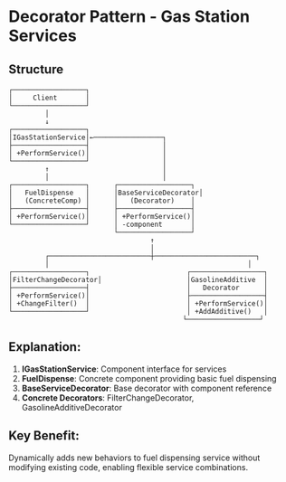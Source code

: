 # Decorator Pattern - Gas Station Services

## Structure
```
┌──────────────────┐
│     Client       │
└──────────────────┘
         │
         ↓
┌──────────────────┐
│IGasStationService│←─────────────────┐
├──────────────────┤                  │
│ +PerformService()│                  │
└──────────────────┘                  │
         ↑                            │
         │                            │
┌──────────────────┐      ┌──────────────────┐
│   FuelDispense   │      │BaseServiceDecorator│
│   (ConcreteComp) │      │   (Decorator)    │
├──────────────────┤      ├──────────────────┤
│ +PerformService()│      │ +PerformService()│
└──────────────────┘      │ -component       │
                          └──────────────────┘
                                   ↑
                                   │
         ┌─────────────────────────┼─────────────────────────┐
         │                                                 │
┌──────────────────┐                        ┌──────────────────┐
│FilterChangeDecorator│                     │GasolineAdditive  │
├──────────────────┤                        │   Decorator      │
│ +PerformService()│                        ├──────────────────┤
│ +ChangeFilter()  │                        │ +PerformService()│
└──────────────────┘                        │ +AddAdditive()   │
                                           └──────────────────┘
```

## Explanation:
1. **IGasStationService**: Component interface for services
2. **FuelDispense**: Concrete component providing basic fuel dispensing
3. **BaseServiceDecorator**: Base decorator with component reference
4. **Concrete Decorators**: FilterChangeDecorator, GasolineAdditiveDecorator

## Key Benefit:
Dynamically adds new behaviors to fuel dispensing service without modifying existing code, enabling flexible service combinations.